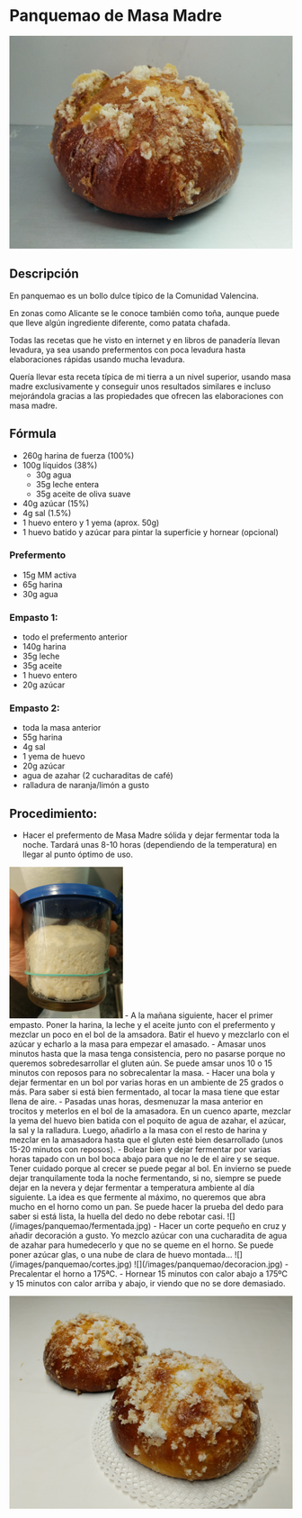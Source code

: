 # Panquemao de Masa Madre

[![Panquemao](/images/panquemao/panquemao.jpg)](/images/panquemao/panquemao.jpg)

## Descripción
En panquemao es un bollo dulce típico de la Comunidad Valencina.

En zonas como Alicante se le conoce también como toña, aunque puede que lleve algún ingrediente diferente, como patata chafada.

Todas las recetas que he visto en internet y en libros de panadería llevan levadura, ya sea usando prefermentos con poca levadura hasta elaboraciones rápidas usando mucha levadura.

Quería llevar esta receta típica de mi tierra a un nivel superior, usando masa madre exclusivamente y conseguir unos resultados similares e incluso mejorándola gracias a las propiedades que ofrecen las elaboraciones con masa madre.


## Fórmula
- 260g harina de fuerza (100%)
- 100g líquidos (38%)
   - 30g agua
   - 35g leche entera
   - 35g aceite de oliva suave
- 40g azúcar (15%)
- 4g sal (1.5%)
- 1 huevo entero y 1 yema (aprox. 50g)
- 1 huevo batido y azúcar para pintar la superficie y hornear (opcional)


### Prefermento
- 15g MM activa
- 65g harina
- 30g agua

### Empasto 1:
- todo el prefermento anterior
- 140g harina
- 35g leche
- 35g aceite
- 1 huevo entero
- 20g azúcar

### Empasto 2:
- toda la masa anterior
- 55g harina
- 4g sal
- 1 yema de huevo
- 20g azúcar
- agua de azahar (2 cucharaditas de café)
- ralladura de naranja/limón a gusto

## Procedimiento:
- Hacer el prefermento de Masa Madre sólida y dejar fermentar toda la noche. Tardará unas 8-10 horas (dependiendo de la temperatura) en llegar al punto óptimo de uso.
<img src="/images/panquemao/prefermento.jpg" width="40%">
- A la mañana siguiente, hacer el primer empasto. Poner la harina, la leche y el aceite junto con el prefermento y mezclar un poco en el bol de la amsadora. Batir el huevo y mezclarlo con el azúcar y echarlo a la masa para empezar el amasado.
- Amasar unos minutos hasta que la masa tenga consistencia, pero no pasarse porque no queremos sobredesarrollar el gluten aún. Se puede amsar unos 10 o 15 minutos con reposos para no sobrecalentar la masa.
- Hacer una bola y dejar fermentar en un bol por varias horas en un ambiente de 25 grados o más. Para saber si está bien fermentado, al tocar la masa tiene que estar llena de aire.
- Pasadas unas horas, desmenuzar la masa anterior en trocitos y meterlos en el bol de la amasadora. En un cuenco aparte, mezclar la yema del huevo bien batida con el poquito de agua de azahar, el azúcar, la sal y la ralladura. Luego, añadirlo a la masa con el resto de harina y mezclar en la amasadora hasta que el gluten esté bien desarrollado (unos 15-20 minutos con reposos).
- Bolear bien y dejar fermentar por varias horas tapado con un bol boca abajo para que no le de el aire y se seque. Tener cuidado porque al crecer se puede pegar al bol. En invierno se puede dejar tranquilamente toda la noche fermentando, si no, siempre se puede dejar en la nevera y dejar fermentar a temperatura ambiente al día siguiente. La idea es que fermente al máximo, no queremos que abra mucho en el horno como un pan. Se puede hacer la prueba del dedo para saber si está lista, la huella del dedo no debe rebotar casi.
![](/images/panquemao/fermentada.jpg)
- Hacer un corte pequeño en cruz y añadir decoración a gusto. Yo mezclo azúcar con una cucharadita de agua de azahar para humedecerlo y que no se queme en el horno. Se puede poner azúcar glas, o una nube de clara de huevo montada...
![](/images/panquemao/cortes.jpg)
![](/images/panquemao/decoracion.jpg)
- Precalentar el horno a 175ªC.
- Hornear 15 minutos con calor abajo a 175ºC y 15 minutos con calor arriba y abajo, ir viendo que no se dore demasiado.

![](/images/panquemao/dos.jpg)
